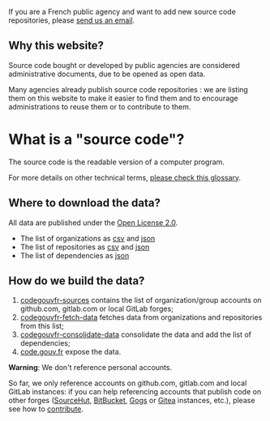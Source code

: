 <div class="fr-highlight">
  <p>If you are a French public agency and want to add new source code repositories, please <a href="mailto:logiciels-libres@data.gouv.fr">send us an email</a>.
  </p>
</div>

## Why this website?

Source code bought or developed by public agencies are considered
administrative documents, due to be opened as open data.

Many agencies already publish source code repositories : we are
listing them on this website to make it easier to find them and to
encourage administrations to reuse them or to contribute to them.

# What is a "source code"?

The source code is the readable version of a computer program.

For more details on other technical terms, [please check this glossary](https://git.sr.ht/~etalab/code.gouv.fr/tree/master/item/docs/glossary.en.md).

## Where to download the data?

All data are published under the [Open License 2.0](https://spdx.org/licenses/etalab-2.0.html).

- The list of organizations as [csv](/data/organizations/csv/all.csv) and [json](/data/organizations/json/all.json)
- The list of repositories as [csv](/data/repositories/csv/all.csv) and [json](/data/repositories/json/all.json)
- The list of dependencies as [json](/data/deps.json)

## How do we build the data?

1. [codegouvfr-sources](https://git.sr.ht/~etalab/codegouvfr-sources) contains the list of organization/group accounts on github.com, gitlab.com or local GitLab forges;
2. [codegouvfr-fetch-data](https://git.sr.ht/~etalab/codegouvfr-fetch-data) fetches data from organizations and repositories from this list;
3. [codegouvfr-consolidate-data](https://git.sr.ht/~etalab/codegouvfr-consolidate-data) consolidate the data and add the list of dependencies;
4. [code.gouv.fr](https://git.sr.ht/~etalab/code.gouv.fr) expose the data.

**Warning**: We don't reference personal accounts.

So far, we only reference accounts on github.com, gitlab.com and local GitLab instances: if you can help referencing accounts that publish code on other forges ([SourceHut](https://sourcehut.org/), [BitBucket](https://bitbucket.org), [Gogs](https://gogs.io) or [Gitea](https://gitea.io) instances, etc.), please see how to [contribute](https://git.sr.ht/~etalab/codegouvfr-fetch-data).

